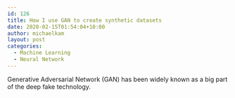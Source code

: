 ```yaml
---
id: 126
title: How I use GAN to create synthetic datasets
date: 2020-02-15T01:54:04+10:00
author: michaelkam
layout: post
categories:
  - Machine Learning
  - Neural Network
---
```

Generative Adversarial Network (GAN) has been widely known as a big part of the deep fake technology.